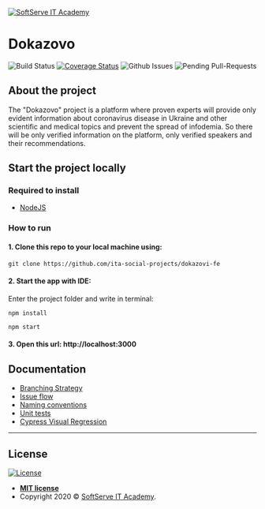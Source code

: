 <a href="https://softserve.academy/"><img src="https://s.057.ua/section/newsInternalIcon/upload/images/news/icon/000/050/792/vnutr_5ce4f980ef15f.jpg" title="SoftServe IT Academy" alt="SoftServe IT Academy"></a>

# Dokazovo

![Build Status](https://github.com/ita-social-projects/dokazovi-fe/workflows/Dokazovi%20build%status/badge.svg)
[![Coverage Status](https://sonarcloud.io/api/project_badges/measure?project=ita-social-projects_dokazovi-fe&metric=coverage)](https://sonarcloud.io/dashboard?id=ita-social-projects_dokazovi-fe)
![Github Issues](https://img.shields.io/github/issues/ita-social-projects/dokazovi-fe)
![Pending Pull-Requests](https://img.shields.io/github/issues-pr/ita-social-projects/dokazovi-fe)

## About the project

The "Dokazovo" project is a platform where proven experts will provide only evident information about coronavirus disease in Ukraine and other scientific and medical topics and prevent the spread of infodemia.
So there will be only verified information on the platform, only verified speakers and their recommendations.

## Start the project locally

### Required to install

- [NodeJS](https://nodejs.org/en/)

### How to run

#### 1. Clone this repo to your local machine using:

```shell
git clone https://github.com/ita-social-projects/dokazovi-fe
```

#### 2. Start the app with IDE:

Enter the project folder and write in terminal:

```shell
npm install
```

```shell
npm start
```

#### 3. Open this url: http://localhost:3000

## Documentation

- [Branching Strategy](https://github.com/ita-social-projects/dokazovi-fe/wiki/Branching-Strategy)
- [Issue flow](https://github.com/ita-social-projects/dokazovi-fe/wiki/Issue-flow)
- [Naming conventions](https://github.com/ita-social-projects/dokazovi-fe/wiki/Naming-conventions)
- [Unit tests](https://github.com/ita-social-projects/dokazovi-fe/wiki/Unit-Tests)
- [Cypress Visual Regression](https://github.com/ita-social-projects/dokazovi-fe/wiki/Cypress-Visual-Regression)

---

## License

[![License](http://img.shields.io/:license-mit-blue.svg?style=flat-square)](http://badges.mit-license.org)

- **[MIT license](http://opensource.org/licenses/mit-license.php)**
- Copyright 2020 © <a href="https://softserve.academy/" target="_blank"> SoftServe IT Academy</a>.

